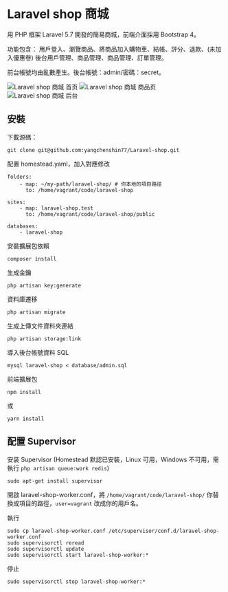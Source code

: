 # Laravel shop 商城

用 PHP 框架 Laravel 5.7 開發的簡易商城，前端介面採用 Bootstrap 4。

功能包含：
用戶登入、瀏覽商品、將商品加入購物車、結帳、評分、退款、(未加入優惠卷)
後台用戶管理、商品管理、商品管理、訂單管理。

前台帳號均由亂數產生。後台帳號：admin/密碼：secret。

![Laravel shop 商城 首页](https://yangchenshin77.github.io/Laravel-shop/example-1.jpg)
![Laravel shop 商城 商品页](https://yangchenshin77.github.io/Laravel-shop/example-2.jpg)
![Laravel shop 商城 后台](https://yangchenshin77.github.io/Laravel-shop/example-3.jpg)

## 安裝

下載源碼：

```
git clone git@github.com:yangchenshin77/Laravel-shop.git
```

配置 homestead.yaml，加入對應修改

```
folders:
    - map: ~/my-path/laravel-shop/ # 你本地的項目路徑
      to: /home/vagrant/code/laravel-shop

sites:
    - map: laravel-shop.test
      to: /home/vagrant/code/laravel-shop/public

databases:
    - laravel-shop
```

安裝擴展包依賴

```
composer install
```

生成金鑰

```
php artisan key:generate
```

資料庫遷移

```
php artisan migrate
```

生成上傳文件資料夾連結

```
php artisan storage:link
```

導入後台帳號資料 SQL

```
mysql laravel-shop < database/admin.sql
```

前端擴展包

```
npm install
```
或
```
yarn install
```

## 配置 Supervisor

安装 Supervisor (Homestead 默認已安裝，Linux 可用，Windows 不可用，需執行 `php artisan queue:work redis`)

```
sudo apt-get install supervisor
```

開啟 laravel-shop-worker.conf，將 `/home/vagrant/code/laravel-shop/` 你替換成項目的路徑，`user=vagrant` 改成你的用戶名。

執行

```
sudo cp laravel-shop-worker.conf /etc/supervisor/conf.d/laravel-shop-worker.conf
sudo supervisorctl reread
sudo supervisorctl update
sudo supervisorctl start laravel-shop-worker:*
```

停止

```
sudo supervisorctl stop laravel-shop-worker:*
```
